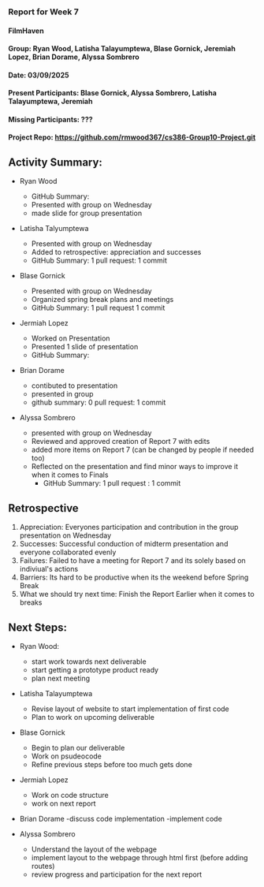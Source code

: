 ### Report for Week 7

#### FilmHaven
#### Group: Ryan Wood, Latisha Talayumptewa, Blase Gornick, Jeremiah Lopez, Brian Dorame, Alyssa Sombrero
#### Date: 03/09/2025
#### Present Participants: Blase Gornick, Alyssa Sombrero, Latisha Talayumptewa, Jeremiah
#### Missing Participants: ???
#### Project Repo: https://github.com/rmwood367/cs386-Group10-Project.git

## Activity Summary:
* Ryan Wood
    - GitHub Summary:
    - Presented with group on Wednesday
    - made slide for group presentation 

* Latisha Talyumptewa
    - Presented with group on Wednesday
    - Added to retrospective: appreciation and successes
    - GitHub Summary: 1 pull request: 1 commit

* Blase Gornick
    - Presented with group on Wednesday
    - Organized spring break plans and meetings
    - GitHub Summary: 1 pull request 1 commit 

* Jermiah Lopez
    - Worked on Presentation
    - Presented 1 slide of presentation
    - GitHub Summary:

* Brian Dorame
    - contibuted to presentation
    - presented in group
    - github summary: 0 pull request: 1 commit

* Alyssa Sombrero
  - presented with group on Wednesday
  - Reviewed and approved creation of Report 7 with edits
  - added more items on Report 7 (can be changed by people if needed too)
  - Reflected on the presentation and find minor ways to improve it when it comes to Finals
    - GitHub Summary: 1 pull request : 1 commit

## Retrospective
1. Appreciation: Everyones participation and contribution in the group presentation on Wednesday
2. Successes: Successful conduction of midterm presentation and everyone collaborated evenly
3. Failures: Failed to have a meeting for Report 7 and its solely based on indiviual's actions
4. Barriers: Its hard to be productive when its the weekend before Spring Break
5. What we should try next time: Finish the Report Earlier when it comes to breaks

## Next Steps:
* Ryan Wood:
    - start work towards next deliverable
    - start getting a prototype product ready
    - plan next meeting

* Latisha Talayumptewa
    - Revise layout of website to start implementation of first code
    - Plan to work on upcoming deliverable

* Blase Gornick
    - Begin to plan our deliverable
    - Work on psudeocode
    - Refine previous steps before too much gets done

* Jermiah Lopez
    - Work on code structure
    - work on next report

* Brian Dorame
    -discuss code implementation
    -implement code 
  

* Alyssa Sombrero
    - Understand the layout of the webpage
    - implement layout to the webpage through html first (before adding routes)
    - review progress and participation for the next report
